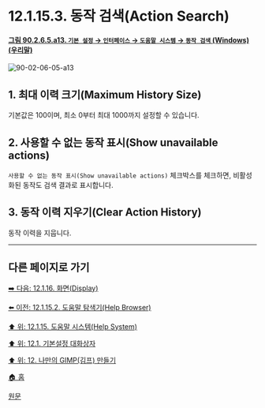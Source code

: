 # 12.1.15.3. 동작 검색(Action Search)

<a id="90-02-06-05-a13"></a>

#### [그림 90.2.6.5.a13. `기본 설정` → `인터페이스` → `도움말 시스템` → `동작 검색` (Windows) (우리말)](./90-02-06-05-help-system.md#90-02-06-05-a13)
![90-02-06-05-a13](https://github.com/wonder13662/gimp/assets/15767104/f9d6c2ac-7ff9-4c19-8b03-c3581316b965)

## 1. 최대 이력 크기(Maximum History Size)
기본값은 100이며, 최소 0부터 최대 1000까지 설정할 수 있습니다.

## 2. 사용할 수 없는 동작 표시(Show unavailable actions)
`사용할 수 없는 동작 표시(Show unavailable actions)` 체크박스를 체크하면, 비활성화된 동작도 검색 결과로 표시합니다.

## 3. 동작 이력 지우기(Clear Action History)
동작 이력을 지웁니다.

***

## 다른 페이지로 가기

[➡️ 다음: 12.1.16. 화면(Display)](./12-01-16-display.md)

[⬅️ 이전: 12.1.15.2. 도움말 탐색기(Help Browser)](./12-01-15-02-help_browser.md)

[⬆️ 위: 12.1.15. 도움말 시스템(Help System)](./12-01-15-00-help_system.md)

[⬆️ 위: 12.1. 기본설정 대화상자](./12-01-00-preference-dialog.md)

[⬆️ 위: 12. 나만의 GIMP(김프) 만들기](./12-00-enrich-my-gimp.md)

[🏠 홈](./00-home.md)

[원문](https://docs.gimp.org/2.10/ko/gimp-pimping.html#idm8544)
